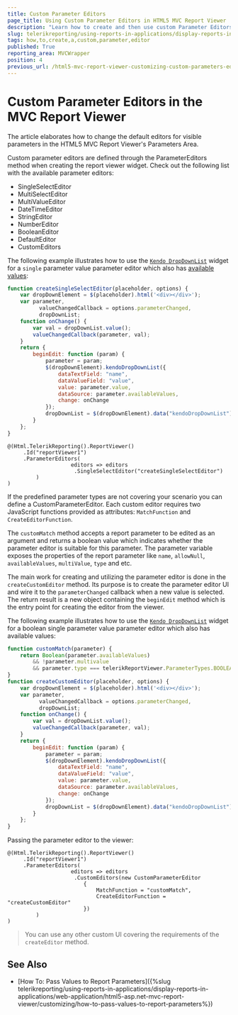 ```yaml
---
title: Custom Parameter Editors
page_title: Using Custom Parameter Editors in HTML5 MVC Report Viewer
description: "Learn how to create and then use custom Parameter Editors with the HTML5 MVC Report Viewer in Telerik Reporting."
slug: telerikreporting/using-reports-in-applications/display-reports-in-applications/web-application/html5-asp.net-mvc-report-viewer/customizing/how-to-create-a-custom-parameter-editor
tags: how,to,create,a,custom,parameter,editor
published: True
reporting_area: MVCWrapper
position: 4
previous_url: /html5-mvc-report-viewer-customizing-custom-parameters-editor
---
```


# Custom Parameter Editors in the MVC Report Viewer

The article elaborates how to change the default editors for visible parameters in the HTML5 MVC Report Viewer's Parameters Area.

Custom parameter editors are defined through the ParameterEditors method when creating the report viewer widget. Check out the following list with the available parameter editors:

* SingleSelectEditor
* MultiSelectEditor
* MultiValueEditor
* DateTimeEditor
* StringEditor
* NumberEditor
* BooleanEditor
* DefaultEditor
* CustomEditors

The following example illustrates how to use the [`Kendo DropDownList`](https://demos.telerik.com/kendo-ui/dropdownlist/index) widget for a `single` parameter value parameter editor which also has [available values](/api/Telerik.Reporting.ReportParameter#Telerik_Reporting_ReportParameter_AvailableValues):

````JavaScript
function createSingleSelectEditor(placeholder, options) {
    var dropDownElement = $(placeholder).html('<div></div>');
    var parameter,
          valueChangedCallback = options.parameterChanged,
          dropDownList;
    function onChange() {
        var val = dropDownList.value();
        valueChangedCallback(parameter, val);
    }
    return {
        beginEdit: function (param) {
            parameter = param;
            $(dropDownElement).kendoDropDownList({
                dataTextField: "name",
                dataValueField: "value",
                value: parameter.value,
                dataSource: parameter.availableValues,
                change: onChange
            });
            dropDownList = $(dropDownElement).data("kendoDropDownList");
        }
    };
}
````
````CSHTML
@(Html.TelerikReporting().ReportViewer()
     .Id("reportViewer1")
     .ParameterEditors(
                    editors => editors
                     .SingleSelectEditor("createSingleSelectEditor")
         )
)
````


If the predefined parameter types are not covering your scenario you can define a CustomParameterEditor. Each custom editor requires two JavaScript functions provided as attributes: `MatchFunction` and `CreateEditorFunction`.

The `customMatch` method accepts a report parameter to be edited as an argument and returns a boolean value which indicates whether the parameter editor is suitable for this parameter. The parameter variable exposes the properties of the report parameter like `name`, `allowNull`, `availableValues`, `multiValue`, `type` and etc.

The main work for creating and utilizing the parameter editor is done in the `createCustomEditor` method. Its purpose is to create the parameter editor UI and wire it to the `parameterChanged` callback when a new value is selected. The return result is a new object containing the `beginEdit` method which is the entry point for creating the editor from the viewer.

The following example illustrates how to use the [`Kendo DropDownList`](https://demos.telerik.com/kendo-ui/dropdownlist/index) widget for a boolean single parameter value parameter editor which also has available values:

````JavaScript
function customMatch(parameter) {
    return Boolean(parameter.availableValues)
        && !parameter.multivalue
        && parameter.type === telerikReportViewer.ParameterTypes.BOOLEAN;
}
function createCustomEditor(placeholder, options) {
    var dropDownElement = $(placeholder).html('<div></div>');
    var parameter,
          valueChangedCallback = options.parameterChanged,
          dropDownList;
    function onChange() {
        var val = dropDownList.value();
        valueChangedCallback(parameter, val);
    }
    return {
        beginEdit: function (param) {
            parameter = param;
            $(dropDownElement).kendoDropDownList({
                dataTextField: "name",
                dataValueField: "value",
                value: parameter.value,
                dataSource: parameter.availableValues,
                change: onChange
            });
            dropDownList = $(dropDownElement).data("kendoDropDownList");
        }
    };
}
````


Passing the parameter editor to the viewer:

````CSHTML
@(Html.TelerikReporting().ReportViewer()
     .Id("reportViewer1")
     .ParameterEditors(
                    editors => editors
                     .CustomEditors(new CustomParameterEditor
                        {
                            MatchFunction = "customMatch",
                            CreateEditorFunction = "createCustomEditor"
                        })
         )
)
````


> You can use any other custom UI covering the requirements of the `createEditor` method.

## See Also

* [How To: Pass Values to Report Parameters]({%slug telerikreporting/using-reports-in-applications/display-reports-in-applications/web-application/html5-asp.net-mvc-report-viewer/customizing/how-to-pass-values-to-report-parameters%})
